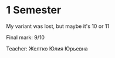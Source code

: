 # 1 Semester

My variant was lost, but maybe it's 10 or 11

Final mark: 9/10

Teacher: Желтко Юлия Юрьевна

